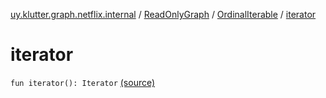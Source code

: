 [uy.klutter.graph.netflix.internal](../../index.md) / [ReadOnlyGraph](../index.md) / [OrdinalIterable](index.md) / [iterator](.)


# iterator
<code>fun iterator(): Iterator<Int></code> [(source)](https://github.com/kohesive/klutter/blob/master/netflix-graph-jdk6/src/main/kotlin/uy/klutter/graph/netflix/internal/Graph.kt#L93)<br/>


